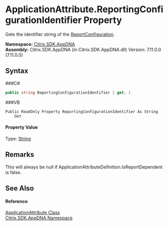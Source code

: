 # ApplicationAttribute.ReportingConfigurationIdentifier Property 
 

Gets the identifier string of the <a href="T_Citrix_SDK_AppDNA_ReportConfiguration">ReportConfiguration</a>.

**Namespace:**&nbsp;<a href="N_Citrix_SDK_AppDNA">Citrix.SDK.AppDNA</a><br />**Assembly:**&nbsp;Citrix.SDK.AppDNA (in Citrix.SDK.AppDNA.dll) Version: 7.11.0.0 (7.11.0.0)

## Syntax

###C#
```csharp
public string ReportingConfigurationIdentifier { get; }
```

###VB
```vbnet
Public ReadOnly Property ReportingConfigurationIdentifier As String
	Get
```


#### Property Value
Type: <a href="http://msdn2.microsoft.com/en-us/library/s1wwdcbf" target="_blank">String</a>

## Remarks
This will always be null if ApplicationAttributeDefinition.IsReportDependent is false.

## See Also


#### Reference
<a href="T_Citrix_SDK_AppDNA_ApplicationAttribute">ApplicationAttribute Class</a><br /><a href="N_Citrix_SDK_AppDNA">Citrix.SDK.AppDNA Namespace</a><br />